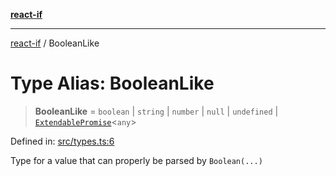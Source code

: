 [**react-if**](../README.md)

***

[react-if](../globals.md) / BooleanLike

# Type Alias: BooleanLike

> **BooleanLike** = `boolean` \| `string` \| `number` \| `null` \| `undefined` \| [`ExtendablePromise`](../interfaces/ExtendablePromise.md)\<`any`\>

Defined in: [src/types.ts:6](https://github.com/romac/react-if/blob/b159d77ea0ec0513ecc49810dbe73b4fe02663b8/src/types.ts#L6)

Type for a value that can properly be parsed by `Boolean(...)`
